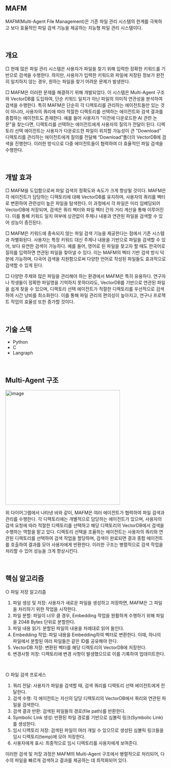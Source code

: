 ## MAFM
MAFM(Multi-Agent File Management)은 기존 파일 관리 시스템의 한계를 극복하고 보다 효율적인 파일 검색 기능을 제공하는 지능형 파일 관리 시스템이다. 

  

<br>

## 개요
□  현재 많은 파일 관리 시스템은 사용자가 파일을 찾기 위해 입력한 정확한 키워드를 기반으로 검색을 수행한다. 하지만, 사용자가 입력한 키워드와 파일에 저장된 정보가 완전히 일치하지 않는 경우, 원하는 파일을 찾기 어려운 문제가 발생한다. 

□	 MAFM은 이러한 문제를 해결하기 위해 개발되었다. 이 시스템은 Multi-Agent 구조와 VectorDB를 도입하여, 단순 키워드 일치가 아닌 파일의 의미적 연관성을 분석하여 검색을 수행한다. 특히 MAFM은 단순히 각 디렉토리를 관리하는 에이전트들만 있는 것이 아니라, 사용자의 쿼리에 따라 적절한 디렉토리를 선택하는 에이전트와 검색 결과를 종합하는 에이전트도 존재한다. 예를 들어 사용자가 "이전에 다운로드한 AI 관련 논문"을 찾는다면, 디렉토리를 선택하는 에이전트에게 사용자의 질의가 전달이 된다. 디렉토리 선택 에이전트는 사용자가 다운로드한 파일이 위치할 가능성이 큰 "Download" 디렉토리를 관리하는 에이전트에게 질의를 전달해 “Download”폴더의 VectorDB에 검색을 진행한다. 이러한 방식으로 다중 에이전트들이 협력하여 더 효율적인 파일 검색을 수행한다.

<br>

## 개발 효과
□	 MAFM을 도입함으로써 파일 검색의 정확도와 속도가 크게 향상될 것이다. MAFM은 각 에이전트가 담당하는 디렉토리에 대해 VectorDB를 유지하며, 사용자의 쿼리를 벡터로 변환하여 관련성이 높은 파일을 탐색한다. 이 과정에서 각 파일은 미리 임베딩되어 VectorDB에 저장되며, 검색은 쿼리 벡터와 파일 벡터 간의 거리 계산을 통해 이루어진다. 이를 통해 키워드 일치 여부에 상관없이 주제나 내용과 연관된 파일을 검색할 수 있어 성능이 증진된다.

□	 MAFM은 키워드에 종속되지 않는 파일 검색 기능을 제공한다는 점에서 기존 시스템과 차별화된다. 사용자는 특정 키워드 대신 주제나 내용을 기반으로 파일을 검색할 수 있어, 보다 유연한 검색이 가능하다. 예를 들어, 영어로 된 파일을 찾고자 할 때도 한국어로 질의를 입력하면 연관된 파일을 찾아낼 수 있다. 이는 MAFM의 벡터 기반 검색 방식 덕분에 가능하며, 다국어 검색을 지원함으로써 다양한 언어로 작성된 파일들도 효과적으로 검색할 수 있게 된다.

□	 다양한 주제와 많은 파일을 관리해야 하는 환경에서 MAFM은 특히 유용하다. 연구자나 학생들이 정확한 파일명을 기억하지 못하더라도, VectorDB를 기반으로 연관된 파일을 쉽게 찾을 수 있으며, 디렉토리 선택 에이전트가 적절한 디렉토리를 우선적으로 검색하여 시간 낭비를 최소화한다. 이를 통해 파일 관리의 편의성이 높아지고, 연구나 프로젝트 작업의 효율성 또한 증가할 것이다.


<br>

## 기술 스택
- Python
- C
- Langraph

<br>

##	Multi-Agent 구조
<img width="359" alt="image" src="https://github.com/user-attachments/assets/23f7206b-18fc-4fe1-92ef-4e454df6defe">

 위 다이어그램에서 나타낸 바와 같이, MAFM은 여러 에이전트가 협력하여 파일 검색과 관리를 수행한다. 각 디렉토리에는 개별적으로 담당하는 에이전트가 있으며, 사용자의 검색 요청에 따라 적절한 디렉토리를 선택하고 해당 디렉토리의 VectorDB에서 검색을 수행하는 역할을 맡고 있다. 디렉토리 선택을 조율하는 에이전트는 사용자의 쿼리와 연관된 디렉토리를 선택하여 검색 작업을 할당하며, 검색이 완료되면 결과 종합 에이전트를 호출하여 결과를 모아 사용자에게 반환한다. 이러한 구조는 병렬적으로 검색 작업을 처리할 수 있어 성능을 크게 향상시킨다.

<br>


##	핵심 알고리즘
○	파일 저장 알고리즘
1.	파일 생성 및 저장: 사용자가 새로운 파일을 생성하고 저장하면, MAFM은 그 파일을 처리하기 위한 작업을 시작한다.
2.	파일 분할: 파일이 너무 클 경우, Embedding 작업을 원활하게 수행하기 위해 파일을 2048 Bytes 단위로 분할한다.
3.	파일 내용 읽기: 분할된 파일의 내용을 차례대로 읽어 들인다.
4.	Embedding 작업: 파일 내용을 Embedding하여 벡터로 변환한다. 이때, 하나의 파일에서 분할된 여러 파일들은 같은 ID를 공유해야 한다.
5.	VectorDB 저장: 변환된 벡터를 해당 디렉토리의 VectorDB에 저장한다.
6.	변경사항 저장: 디렉토리에 변경 사항이 발생했으므로 이를 기록하여 업데이트한다.

<br>

○	파일 검색 프로세스
1. 쿼리 전달: 사용자가 파일을 검색할 때, 검색 쿼리를 디렉토리 선택 에이전트에게 전달한다.
2. 검색 수행: 각 에이전트는 자신의 담당 디렉토리의 VectorDB에서 쿼리와 연관된 파일을 검색한다.
3. 검색 결과 반환: 검색된 파일들의 경로(file path)를 반환한다.
4. Symbolic Link 생성: 반환된 파일 경로를 기반으로 심볼릭 링크(Symbolic Link)를 생성한다.
5. 임시 디렉토리 저장: 검색된 파일이 여러 개일 수 있으므로 생성된 심볼릭 링크들을 임시 디렉토리(temp)에 모아 저장한다.
6. 사용자에게 표시: 최종적으로 임시 디렉토리를 사용자에게 보여준다.


이러한 검색 및 저장 과정은 MAFM의 Multi-Agent 구조에서 병렬적으로 처리되어, 다수의 파일을 빠르게 검색하고 결과를 제공하는 데 최적화되어 있다. 
